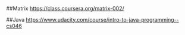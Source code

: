 ##Matrix
https://class.coursera.org/matrix-002/

##Java
https://www.udacity.com/course/intro-to-java-programming--cs046
